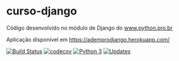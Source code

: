 # curso-django
Código desenvolvido no módulo de Django do www.python.pro.br

Aplicação disponível em  https://ademprodjango.herokuapp.com/ 

[![Build Status](https://app.travis-ci.com/AdemProgramer/curso-django.svg?branch=main)](https://app.travis-ci.com/AdemProgramer/curso-django)
[![codecov](https://codecov.io/gh/AdemProgramer/curso-django/branch/main/graph/badge.svg?token=MQU7JPESXR)](https://codecov.io/gh/AdemProgramer/curso-django)
[![Python 3](https://pyup.io/repos/github/AdemProgramer/curso-django/python-3-shield.svg)](https://pyup.io/repos/github/AdemProgramer/curso-django/)
[![Updates](https://pyup.io/repos/github/AdemProgramer/curso-django/shield.svg)](https://pyup.io/repos/github/AdemProgramer/curso-django/)

